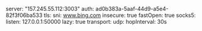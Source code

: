 server: "157.245.55.112:3003"
auth: ad0b383a-5aaf-44d9-a5e4-82f3f06ba533
tls:
  sni: www.bing.com
  insecure: true
fastOpen: true
socks5:
  listen: 127.0.0.1:50000
lazy: true
transport:
  udp:
    hopInterval: 30s

